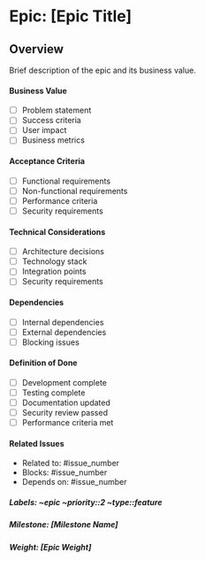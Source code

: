 # Epic: [Epic Title]

## Overview
Brief description of the epic and its business value.

#### Business Value
- [ ] Problem statement
- [ ] Success criteria
- [ ] User impact
- [ ] Business metrics

#### Acceptance Criteria
- [ ] Functional requirements
- [ ] Non-functional requirements
- [ ] Performance criteria
- [ ] Security requirements

#### Technical Considerations
- [ ] Architecture decisions
- [ ] Technology stack
- [ ] Integration points
- [ ] Security requirements

#### Dependencies
- [ ] Internal dependencies
- [ ] External dependencies
- [ ] Blocking issues

#### Definition of Done
- [ ] Development complete
- [ ] Testing complete
- [ ] Documentation updated
- [ ] Security review passed
- [ ] Performance criteria met

#### Related Issues
- Related to: #issue_number
- Blocks: #issue_number
- Depends on: #issue_number

##### **Labels:** ~epic ~priority::2 ~type::feature
##### **Milestone:** [Milestone Name]
##### **Weight:** [Epic Weight]
